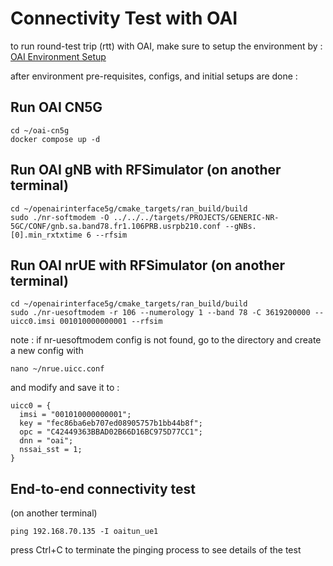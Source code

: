 # Connectivity Test with OAI
to run round-test trip (rtt) with OAI, make sure to setup the environment by :
[OAI Environment Setup](https://github.com/bmw-ece-ntust/internship/blob/2025-TEEP-8-Gavin/docs/OAI_Setup/OAI_Setup.md)

after environment pre-requisites, configs, and initial setups are done : 
## Run OAI CN5G
```
cd ~/oai-cn5g
docker compose up -d
```

## Run OAI gNB with RFSimulator (on another terminal)
```
cd ~/openairinterface5g/cmake_targets/ran_build/build
sudo ./nr-softmodem -O ../../../targets/PROJECTS/GENERIC-NR-5GC/CONF/gnb.sa.band78.fr1.106PRB.usrpb210.conf --gNBs.[0].min_rxtxtime 6 --rfsim
```

## Run OAI nrUE with RFSimulator (on another terminal)
```
cd ~/openairinterface5g/cmake_targets/ran_build/build
sudo ./nr-uesoftmodem -r 106 --numerology 1 --band 78 -C 3619200000 --uicc0.imsi 001010000000001 --rfsim
```

note : if nr-uesoftmodem config is not found, go to the directory and create a new config with 
```
nano ~/nrue.uicc.conf
```
and modify and save it to :
```
uicc0 = {
  imsi = "001010000000001";
  key = "fec86ba6eb707ed08905757b1bb44b8f";
  opc = "C42449363BBAD02B66D16BC975D77CC1";
  dnn = "oai";
  nssai_sst = 1;
}
```

## End-to-end connectivity test
(on another terminal)
```
ping 192.168.70.135 -I oaitun_ue1
```
press Ctrl+C to terminate the pinging process to see details of the test
